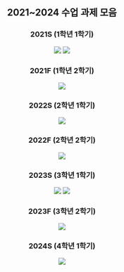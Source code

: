 <div align=center> 
<h2> 2021~2024 수업 과제 모음 </h2>


<h3>2021S (1학년 1학기)</h3> 
<img src="https://img.shields.io/badge/Interactive Programming-3776AB?style=for-the-badge&logo=python&logoColor=white">
<img src="https://img.shields.io/badge/Software and problem solving-3776AB?style=for-the-badge&logo=python&logoColor=white">


<h3> 2021F (1학년 2학기)</h3>
<img src="https://img.shields.io/badge/Basic Programming-A8B9CC?style=for-the-badge&logo=C&logoColor=white">


<h3> 2022S (2학년 1학기)</h3>
<img src="https://img.shields.io/badge/Data Structure-A8B9CC?style=for-the-badge&logo=C&logoColor=white">

<h3> 2022F (2학년 2학기)</h3>
<img src="https://img.shields.io/badge/System Programming-A8B9CC?style=for-the-badge&logo=C&logoColor=white">

<h3> 2023S (3학년 1학기)</h3>
<img src="https://img.shields.io/badge/Network Programming-A8B9CC?style=for-the-badge&logo=C&logoColor=white">
<img src="https://img.shields.io/badge/Artificial Intelligence-3776AB?style=for-the-badge&logo=python&logoColor=white">

<h3> 2023F (3학년 2학기)</h3>
<img src="https://img.shields.io/badge/Introduction to Machine Learning-3776AB?style=for-the-badge&logo=python&logoColor=white">

<h3> 2024S (4학년 1학기)</h3>
<img src="https://img.shields.io/badge/Deep Learning-3776AB?style=for-the-badge&logo=python&logoColor=white">

</div>



